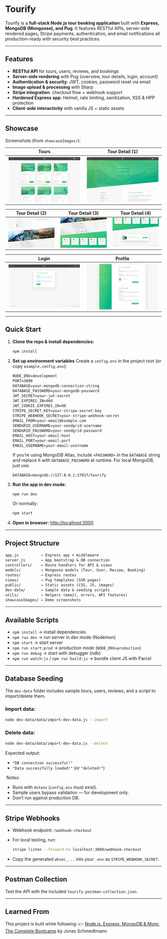 #  Tourify

Tourify is a **full-stack Node.js tour booking application** built with **Express, MongoDB (Mongoose), and Pug**.
It features RESTful APIs, server-side rendered pages, Stripe payments, authentication, and email notifications  all production-ready with security best practices.

---

##  Features

* **RESTful API** for tours, users, reviews, and bookings
* **Server-side rendering** with Pug (overview, tour details, login, account)
* **Authentication & security**: JWT, cookies, password reset via email
* **Image upload & processing** with Sharp
* **Stripe integration**: checkout flow + webhook support
* **Hardened Express app**: Helmet, rate limiting, sanitization, XSS & HPP protection
* **Client-side interactivity** with vanilla JS + static assets

---

##  Showcase

Screenshots (from `showcaseImages/`):

|                              Tours                             |                                   Tour Detail (1)                                   |
| :------------------------------------------------------------: |:-----------------------------------------------------------------------------------:|
| <img src="showcaseImages/Tours.png" alt="Tours" width="420" /> | <img src="showcaseImages/tour%20firstview.png" alt="Tour first view" width="420" /> |

|                                    Tour Detail (2)                                    |                                   Tour Detail (3)                                   |                                    Tour Detail (4)                                    |
|:-------------------------------------------------------------------------------------:|:-----------------------------------------------------------------------------------:|:-------------------------------------------------------------------------------------:|
| <img src="showcaseImages/tour%20secondView.png" alt="Tour second view" width="300" /> | <img src="showcaseImages/tour%20thirdView.png" alt="Tour third view" width="300" /> | <img src="showcaseImages/tour%20fourthView.png" alt="Tour fourth view" width="300" /> |

|                              Login                             |                               Profile                              |
| :------------------------------------------------------------: | :----------------------------------------------------------------: |
| <img src="showcaseImages/login.png" alt="Login" width="360" /> | <img src="showcaseImages/profile.png" alt="Profile" width="360" /> |

---

##  Quick Start

1. **Clone the repo & install dependencies:**

   ```bash
   npm install
   ```

2. **Set up environment variables**
   Create a `config.env` in the project root (or copy `example.config.env`):

   ```env
   NODE_ENV=development
   PORT=3000
   DATABASE=your-mongodb-connection-string
   DATABASE_PASSWORD=your-mongodb-password
   JWT_SECRET=your-jwt-secret
   JWT_EXPIRES_IN=90d
   JWT_COOKIE_EXPIRES_IN=90
   STRIPE_SECRET_KEY=your-stripe-secret-key
   STRIPE_WEBHOOK_SECRET=your-stripe-webhook-secret
   EMAIL_FROM=your-email@example.com
   SENDGRID_USERNAME=your-sendgrid-username
   SENDGRID_PASSWORD=your-sendgrid-password
   EMAIL_HOST=your-email-host
   EMAIL_PORT=your-email-port
   EMAIL_USERNAME=your-email-username
   ```

    If you’re using MongoDB Atlas, include `<PASSWORD>` in the `DATABASE` string and replace it with `DATABASE_PASSWORD` at runtime.
   For local MongoDB, just use:

   ```
   DATABASE=mongodb://127.0.0.1:27017/tourify
   ```

3. **Run the app in dev mode:**

   ```bash
   npm run dev
   ```

   Or normally:

   ```bash
   npm start
   ```

4. **Open in browser:**
   [http://localhost:3000](http://localhost:3000)

---

##  Project Structure

```
app.js          → Express app + middleware
server.js       → App bootstrap & DB connection
controllers/    → Route handlers for API & views
models/         → Mongoose models (Tour, User, Review, Booking)
routes/         → Express routes
views/          → Pug templates (SSR pages)
public/         → Static assets (CSS, JS, images)
dev-data/       → Sample data & seeding scripts
utils/          → Helpers (email, errors, API features)
showcaseImages/ → Demo screenshots
```

---

##  Available Scripts

* `npm install` → install dependencies
* `npm run dev` → run server in dev mode (Nodemon)
* `npm start` → start server
* `npm run start:prod` → production mode (`NODE_ENV=production`)
* `npm run debug` → start with debugger (ndb)
* `npm run watch:js` / `npm run build:js` → bundle client JS with Parcel

---

##  Database Seeding

The `dev-data` folder includes sample tours, users, reviews, and a script to import/delete them.

### Import data:

```bash
node dev-data/data/import-dev-data.js --import
```

### Delete data:

```bash
node dev-data/data/import-dev-data.js --delete
```

 Expected output:

* `"DB connection successful!"`
* `"Data successfully loaded!"` (or `"deleted!"`)

️ Notes:

* Runs with `dotenv` (`config.env` must exist).
* Sample users bypass validation — for development only.
* Don’t run against production DB.

---

##  Stripe Webhooks

* Webhook endpoint: `/webhook-checkout`
* For local testing, run:

  ```bash
  stripe listen --forward-to localhost:3000/webhook-checkout
  ```
* Copy the generated `whsec_...` into your `.env` as `STRIPE_WEBHOOK_SECRET`.

---

##  Postman Collection

Test the API with the included `tourify-postman-collection.json`.

---

##  Learned From

This project is built while following:
👉 [Node.js, Express, MongoDB & More: The Complete Bootcamp](https://www.udemy.com/course/nodejs-express-mongodb-bootcamp/) by Jonas Schmedtmann


